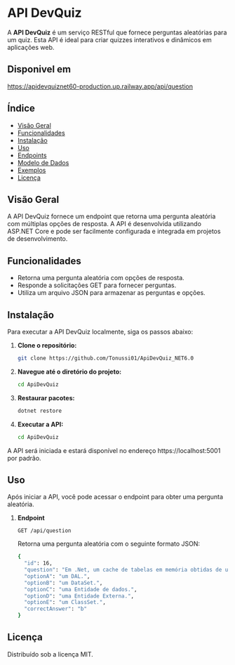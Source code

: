 # API DevQuiz

A **API DevQuiz** é um serviço RESTful que fornece perguntas aleatórias para um quiz. Esta API é ideal para criar quizzes interativos e dinâmicos em aplicações web.

## Disponivel em
https://apidevquiznet60-production.up.railway.app/api/question

## Índice

- [Visão Geral](#visão-geral)
- [Funcionalidades](#funcionalidades)
- [Instalação](#instalação)
- [Uso](#uso)
- [Endpoints](#endpoints)
- [Modelo de Dados](#modelo-de-dados)
- [Exemplos](#exemplos)
- [Licença](#licença)

## Visão Geral

A API DevQuiz fornece um endpoint que retorna uma pergunta aleatória com múltiplas opções de resposta. A API é desenvolvida utilizando ASP.NET Core e pode ser facilmente configurada e integrada em projetos de desenvolvimento.

## Funcionalidades

- Retorna uma pergunta aleatória com opções de resposta.
- Responde a solicitações GET para fornecer perguntas.
- Utiliza um arquivo JSON para armazenar as perguntas e opções.

## Instalação

Para executar a API DevQuiz localmente, siga os passos abaixo:

1. **Clone o repositório:**

   ```bash
   git clone https://github.com/Tonussi01/ApiDevQuiz_NET6.0

  2. **Navegue até o diretório do projeto:**
     
     ```bash
     cd ApiDevQuiz
     
  3. **Restaurar pacotes:**
      ```bash
      dotnet restore

 4. **Executar a API:**
      ```bash
      cd ApiDevQuiz

A API será iniciada e estará disponível no endereço https://localhost:5001 por padrão.

## Uso
Após iniciar a API, você pode acessar o endpoint para obter uma pergunta aleatória.

 1. **Endpoint**
 
        GET /api/question

    Retorna uma pergunta aleatória com o seguinte formato JSON:
    ```bash
    {
      "id": 16,
      "question": "Em .Net, um cache de tabelas em memória obtidas de um bd relacional ou de um doc XML é",
      "optionA": "um DAL.",
      "optionB": "um DataSet.",
      "optionC": "uma Entidade de dados.",
      "optionD": "uma Entidade Externa.",
      "optionE": "um ClassSet.",
      "correctAnswer": "b"
    }

## Licença

Distribuído sob a licença MIT.
